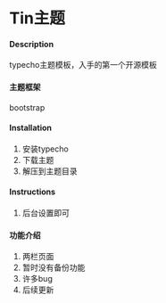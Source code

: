 # Tin主题

#### Description
typecho主题模板，入手的第一个开源模板

#### 主题框架
bootstrap
#### Installation

1. 安装typecho
2. 下载主题
3. 解压到主题目录

#### Instructions

1. 后台设置即可

#### 功能介绍

1. 两栏页面
2. 暂时没有备份功能
3. 许多bug
4. 后续更新


